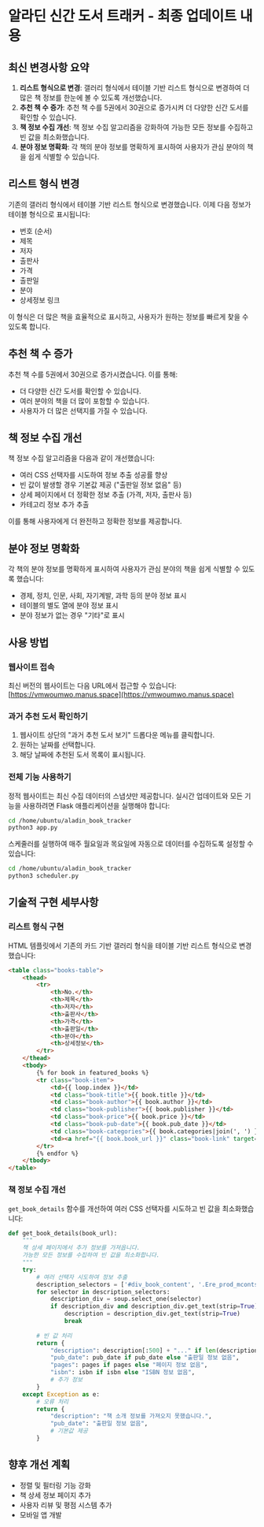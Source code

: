 # 알라딘 신간 도서 트래커 - 최종 업데이트 내용

## 최신 변경사항 요약
1. **리스트 형식으로 변경**: 갤러리 형식에서 테이블 기반 리스트 형식으로 변경하여 더 많은 책 정보를 한눈에 볼 수 있도록 개선했습니다.
2. **추천 책 수 증가**: 추천 책 수를 5권에서 30권으로 증가시켜 더 다양한 신간 도서를 확인할 수 있습니다.
3. **책 정보 수집 개선**: 책 정보 수집 알고리즘을 강화하여 가능한 모든 정보를 수집하고 빈 값을 최소화했습니다.
4. **분야 정보 명확화**: 각 책의 분야 정보를 명확하게 표시하여 사용자가 관심 분야의 책을 쉽게 식별할 수 있습니다.

## 리스트 형식 변경
기존의 갤러리 형식에서 테이블 기반 리스트 형식으로 변경했습니다. 이제 다음 정보가 테이블 형식으로 표시됩니다:
- 번호 (순서)
- 제목
- 저자
- 출판사
- 가격
- 출판일
- 분야
- 상세정보 링크

이 형식은 더 많은 책을 효율적으로 표시하고, 사용자가 원하는 정보를 빠르게 찾을 수 있도록 합니다.

## 추천 책 수 증가
추천 책 수를 5권에서 30권으로 증가시켰습니다. 이를 통해:
- 더 다양한 신간 도서를 확인할 수 있습니다.
- 여러 분야의 책을 더 많이 포함할 수 있습니다.
- 사용자가 더 많은 선택지를 가질 수 있습니다.

## 책 정보 수집 개선
책 정보 수집 알고리즘을 다음과 같이 개선했습니다:
- 여러 CSS 선택자를 시도하여 정보 추출 성공률 향상
- 빈 값이 발생할 경우 기본값 제공 ("출판일 정보 없음" 등)
- 상세 페이지에서 더 정확한 정보 추출 (가격, 저자, 출판사 등)
- 카테고리 정보 추가 추출

이를 통해 사용자에게 더 완전하고 정확한 정보를 제공합니다.

## 분야 정보 명확화
각 책의 분야 정보를 명확하게 표시하여 사용자가 관심 분야의 책을 쉽게 식별할 수 있도록 했습니다:
- 경제, 정치, 인문, 사회, 자기계발, 과학 등의 분야 정보 표시
- 테이블의 별도 열에 분야 정보 표시
- 분야 정보가 없는 경우 "기타"로 표시

## 사용 방법

### 웹사이트 접속
최신 버전의 웹사이트는 다음 URL에서 접근할 수 있습니다:
[https://vmwoumwo.manus.space](https://vmwoumwo.manus.space)

### 과거 추천 도서 확인하기
1. 웹사이트 상단의 "과거 추천 도서 보기" 드롭다운 메뉴를 클릭합니다.
2. 원하는 날짜를 선택합니다.
3. 해당 날짜에 추천된 도서 목록이 표시됩니다.

### 전체 기능 사용하기
정적 웹사이트는 최신 수집 데이터의 스냅샷만 제공합니다. 실시간 업데이트와 모든 기능을 사용하려면 Flask 애플리케이션을 실행해야 합니다:

```bash
cd /home/ubuntu/aladin_book_tracker
python3 app.py
```

스케줄러를 실행하여 매주 월요일과 목요일에 자동으로 데이터를 수집하도록 설정할 수 있습니다:

```bash
cd /home/ubuntu/aladin_book_tracker
python3 scheduler.py
```

## 기술적 구현 세부사항

### 리스트 형식 구현
HTML 템플릿에서 기존의 카드 기반 갤러리 형식을 테이블 기반 리스트 형식으로 변경했습니다:
```html
<table class="books-table">
    <thead>
        <tr>
            <th>No.</th>
            <th>제목</th>
            <th>저자</th>
            <th>출판사</th>
            <th>가격</th>
            <th>출판일</th>
            <th>분야</th>
            <th>상세정보</th>
        </tr>
    </thead>
    <tbody>
        {% for book in featured_books %}
        <tr class="book-item">
            <td>{{ loop.index }}</td>
            <td class="book-title">{{ book.title }}</td>
            <td class="book-author">{{ book.author }}</td>
            <td class="book-publisher">{{ book.publisher }}</td>
            <td class="book-price">{{ book.price }}</td>
            <td class="book-pub-date">{{ book.pub_date }}</td>
            <td class="book-categories">{{ book.categories|join(', ') }}</td>
            <td><a href="{{ book.book_url }}" class="book-link" target="_blank">자세히 보기</a></td>
        </tr>
        {% endfor %}
    </tbody>
</table>
```

### 책 정보 수집 개선
`get_book_details` 함수를 개선하여 여러 CSS 선택자를 시도하고 빈 값을 최소화했습니다:
```python
def get_book_details(book_url):
    """
    책 상세 페이지에서 추가 정보를 가져옵니다.
    가능한 모든 정보를 수집하여 빈 값을 최소화합니다.
    """
    try:
        # 여러 선택자 시도하여 정보 추출
        description_selectors = ['#div_book_content', '.Ere_prod_mconts_box', '.book_info_area']
        for selector in description_selectors:
            description_div = soup.select_one(selector)
            if description_div and description_div.get_text(strip=True):
                description = description_div.get_text(strip=True)
                break
        
        # 빈 값 처리
        return {
            "description": description[:500] + "..." if len(description) > 500 else description,
            "pub_date": pub_date if pub_date else "출판일 정보 없음",
            "pages": pages if pages else "페이지 정보 없음",
            "isbn": isbn if isbn else "ISBN 정보 없음",
            # 추가 정보
        }
    except Exception as e:
        # 오류 처리
        return {
            "description": "책 소개 정보를 가져오지 못했습니다.",
            "pub_date": "출판일 정보 없음",
            # 기본값 제공
        }
```

## 향후 개선 계획
- 정렬 및 필터링 기능 강화
- 책 상세 정보 페이지 추가
- 사용자 리뷰 및 평점 시스템 추가
- 모바일 앱 개발
